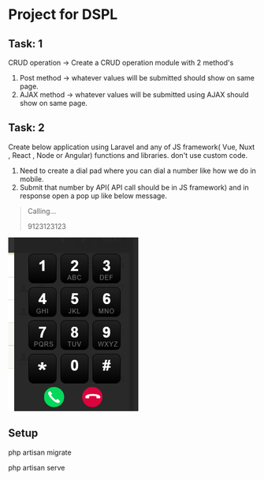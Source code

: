 # Project for DSPL

## Task: 1

CRUD operation -> Create a CRUD operation module with 2 method's

1. Post method -> whatever values will be submitted should show on same page.
2. AJAX method -> whatever values will be submitted using AJAX should show on same page.

## Task: 2

Create below application using Laravel and any of JS framework( Vue, Nuxt , React , Node or Angular) functions and libraries. don't use custom code.

1. Need to create a dial pad where you can dial a number like how we do in mobile.
2. Submit that number by API( API call should be in JS framework) and in response open a pop up like below message.

> Calling...
> 
> 9123123123

![Dialer Pad](public/images/dialer-pad.jpg)

## Setup 

php artisan migrate

php artisan serve

